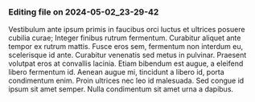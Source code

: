 

### Editing file on 2024-05-02_23-29-42

Vestibulum ante ipsum primis in faucibus orci luctus et ultrices posuere cubilia curae; Integer finibus rutrum fermentum. Curabitur aliquet ante tempor ex rutrum mattis. Fusce eros sem, fermentum non interdum eu, scelerisque id ante. Curabitur venenatis sed metus in pulvinar. Praesent volutpat eros at convallis lacinia. Etiam bibendum est augue, a eleifend libero fermentum id. Aenean augue mi, tincidunt a libero id, porta condimentum enim. Proin ultrices nec leo id malesuada. Sed congue id ipsum sit amet semper. Nulla condimentum sit amet urna a dapibus.


